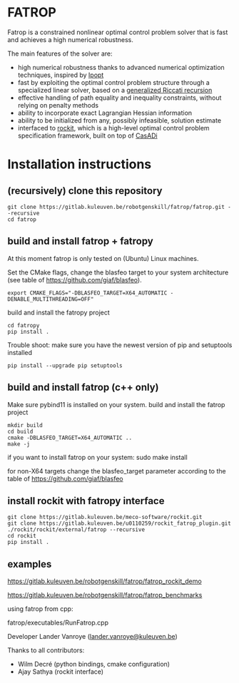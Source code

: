 <!--
Fatrop - A fast trajectory optimization solver
Copyright (C) 2022, 2023 Lander Vanroye, KU Leuven. All rights reserved.

This file is part of Fatrop.

Fatrop is free software: you can redistribute it and/or modify
it under the terms of the GNU Lesser General Public License as published by
the Free Software Foundation, either version 3 of the License, or
(at your option) any later version.

Fatrop is distributed in the hope that it will be useful,
but WITHOUT ANY WARRANTY; without even the implied warranty of
MERCHANTABILITY or FITNESS FOR A PARTICULAR PURPOSE.  See the
GNU Lesser General Public License for more details.

You should have received a copy of the GNU Lesser General Public License
along with Fatrop.  If not, see <http://www.gnu.org/licenses/>.-->
# FATROP
Fatrop is a constrained nonlinear optimal control problem solver that is fast and achieves a high numerical robustness.

The main features of the solver are:
- high numerical robustness thanks to advanced numerical optimization techniques, inspired by [Ipopt](https://coin-or.github.io/Ipopt/)
- fast by exploiting the optimal control problem structure through a specialized linear solver, based on a [generalized Riccati recursion](https://arxiv.org/abs/2302.14836)
- effective handling of path equality and inequality constraints, without relying on penalty methods
- ability to incorporate exact Lagrangian Hessian information
- ability to be initialized from any, possibly infeasible, solution estimate
- interfaced to [rockit](https://gitlab.kuleuven.be/meco-software/rockit), which is a high-level optimal control problem specification framework, built on top of [CasADi](https://web.casadi.org/)

# Installation instructions
## (recursively) clone this repository
    git clone https://gitlab.kuleuven.be/robotgenskill/fatrop/fatrop.git --recursive
    cd fatrop

## build and install fatrop + fatropy
At this moment fatrop is only tested on (Ubuntu) Linux machines.

Set the CMake flags, change the blasfeo target to your system architecture (see table of https://github.com/giaf/blasfeo).

    export CMAKE_FLAGS="-DBLASFEO_TARGET=X64_AUTOMATIC -DENABLE_MULTITHREADING=OFF"

build and install the fatropy project

    cd fatropy 
    pip install .

Trouble shoot: make sure you have the newest version of pip and setuptools installed

    pip install --upgrade pip setuptools

## build and install fatrop (c++ only)
Make sure pybind11 is installed on your system.
build and install the fatrop project

    mkdir build
    cd build
    cmake -DBLASFEO_TARGET=X64_AUTOMATIC ..
    make -j

if you want to install fatrop on your system: 
    sudo make install

for non-X64 targets change the blasfeo_target parameter according to the table of https://github.com/giaf/blasfeo

## install rockit with fatropy interface 

    git clone https://gitlab.kuleuven.be/meco-software/rockit.git
    git clone https://gitlab.kuleuven.be/u0110259/rockit_fatrop_plugin.git ./rockit/rockit/external/fatrop --recursive
    cd rockit
    pip install .

## examples 

https://gitlab.kuleuven.be/robotgenskill/fatrop/fatrop_rockit_demo

https://gitlab.kuleuven.be/robotgenskill/fatrop/fatrop_benchmarks

using fatrop from cpp:

fatrop/executables/RunFatrop.cpp

Developer Lander Vanroye (lander.vanroye@kuleuven.be)

Thanks to all contributors:
- Wilm Decré (python bindings, cmake configuration)
- Ajay Sathya (rockit interface)